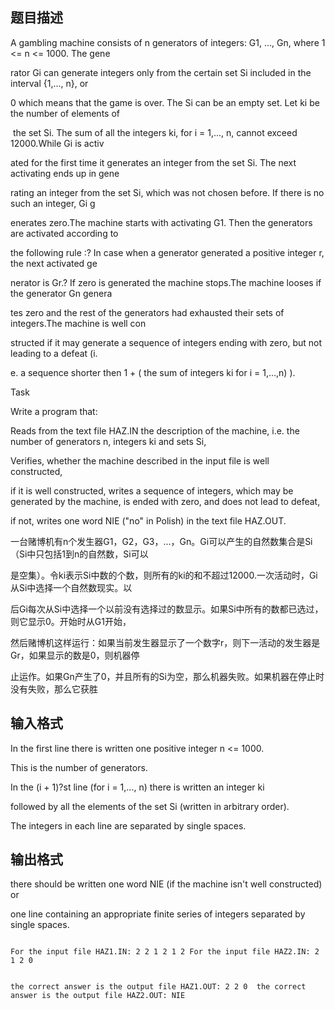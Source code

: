 ## 题目描述

<div>
 A gambling machine consists of n generators of integers: G1, ..., Gn, where 1 <= n <= 1000. The gene
</div>
<div>
 rator Gi can generate integers only from the certain set Si included in the interval {1,..., n}, or 
</div>
<div>
 0 which means that the game is over. The Si can be an empty set. Let ki be the number of elements of
</div>
<div>
  the set Si. The sum of all the integers ki, for i = 1,..., n, cannot exceed 12000.While Gi is activ
</div>
<div>
 ated for the first time it generates an integer from the set Si. The next activating ends up in gene
</div>
<div>
 rating an integer from the set Si, which was not chosen before. If there is no such an integer, Gi g
</div>
<div>
 enerates zero.The machine starts with activating G1. Then the generators are activated according to 
</div>
<div>
 the following rule :? In case when a generator generated a positive integer r, the next activated ge
</div>
<div>
 nerator is Gr.? If zero is generated the machine stops.The machine looses if the generator Gn genera
</div>
<div>
 tes zero and the rest of the generators had exhausted their sets of integers.The machine is well con
</div>
<div>
 structed if it may generate a sequence of integers ending with zero, but not leading to a defeat (i.
</div>
<div>
 e. a sequence shorter then 1 + ( the sum of integers ki for i = 1,...,n) ).
</div>
<div>
 Task 
</div>
<div>
 Write a program that: 
</div>
<div>
 Reads from the text file HAZ.IN the description of the machine, i.e. the number of generators n, integers ki and sets Si, 
</div>
<div>
 Verifies, whether the machine described in the input file is well constructed, 
</div>
<div>
 if it is well constructed, writes a sequence of integers, which may be generated by the machine, is ended with zero, and does not lead to defeat, 
</div>
<div>
 if not, writes one word NIE ("no" in Polish) in the text file HAZ.OUT. 
</div>
<div>
 一台赌博机有n个发生器G1，G2，G3，…，Gn。Gi可以产生的自然数集合是Si（Si中只包括1到n的自然数，Si可以
</div>
<div>
 是空集）。令ki表示Si中数的个数，则所有的ki的和不超过12000.一次活动时，Gi从Si中选择一个自然数现实。以
</div>
<div>
 后Gi每次从Si中选择一个以前没有选择过的数显示。如果Si中所有的数都已选过，则它显示0。开始时从G1开始，
</div>
<div>
 然后赌博机这样运行：如果当前发生器显示了一个数字r，则下一活动的发生器是Gr，如果显示的数是0，则机器停
</div>
<div>
 止运作。如果Gn产生了0，并且所有的Si为空，那么机器失败。如果机器在停止时没有失败，那么它获胜
</div>

## 输入格式

<div>
 In the first line there is written one positive integer n <= 1000. 
</div>
<div>
 This is the number of generators. 
</div>
<div>
 In the (i + 1)?st line (for i = 1,..., n) there is written an integer ki 
</div>
<div>
 followed by all the elements of the set Si (written in arbitrary order). 
</div>
<div>
 The integers in each line are separated by single spaces.
</div>

## 输出格式

<div>
 there should be written one word NIE (if the machine isn't well constructed) or 
</div>
<div>
 one line containing an appropriate finite series of integers separated by single spaces.
</div>

```input1
For the input file HAZ1.IN: 2 2 1 2 1 2 For the input file HAZ2.IN: 2 1 2 0
```
```output1
the correct answer is the output file HAZ1.OUT: 2 2 0  the correct answer is the output file HAZ2.OUT: NIE
```
